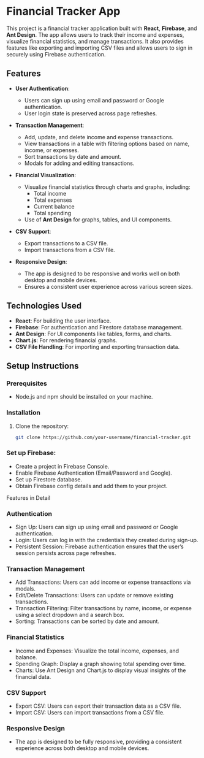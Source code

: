 # Financial Tracker App

This project is a financial tracker application built with **React**, **Firebase**, and **Ant Design**. The app allows users to track their income and expenses, visualize financial statistics, and manage transactions. It also provides features like exporting and importing CSV files and allows users to sign in securely using Firebase authentication.

## Features

- **User Authentication**: 
  - Users can sign up using email and password or Google authentication.
  - User login state is preserved across page refreshes.
  
- **Transaction Management**: 
  - Add, update, and delete income and expense transactions.
  - View transactions in a table with filtering options based on name, income, or expenses.
  - Sort transactions by date and amount.
  - Modals for adding and editing transactions.

- **Financial Visualization**: 
  - Visualize financial statistics through charts and graphs, including:
    - Total income
    - Total expenses
    - Current balance
    - Total spending
  - Use of **Ant Design** for graphs, tables, and UI components.

- **CSV Support**: 
  - Export transactions to a CSV file.
  - Import transactions from a CSV file.

- **Responsive Design**: 
  - The app is designed to be responsive and works well on both desktop and mobile devices.
  - Ensures a consistent user experience across various screen sizes.

## Technologies Used

- **React**: For building the user interface.
- **Firebase**: For authentication and Firestore database management.
- **Ant Design**: For UI components like tables, forms, and charts.
- **Chart.js**: For rendering financial graphs.
- **CSV File Handling**: For importing and exporting transaction data.

## Setup Instructions

### Prerequisites

- Node.js and npm should be installed on your machine.

### Installation

1. Clone the repository:

   ```bash
   git clone https://github.com/your-username/financial-tracker.git


### Set up Firebase:
- Create a project in Firebase Console.
- Enable Firebase Authentication (Email/Password and Google).
- Set up Firestore database.
- Obtain Firebase config details and add them to your project.

Features in Detail

### Authentication
- Sign Up: Users can sign up using email and password or Google authentication.
- Login: Users can log in with the credentials they created during sign-up.
- Persistent Session: Firebase authentication ensures that the user’s session persists across page refreshes.
### Transaction Management
- Add Transactions: Users can add income or expense transactions via modals.
- Edit/Delete Transactions: Users can update or remove existing transactions.
- Transaction Filtering: Filter transactions by name, income, or expense using a select dropdown and a search box.
- Sorting: Transactions can be sorted by date and amount.
### Financial Statistics
- Income and Expenses: Visualize the total income, expenses, and balance.
- Spending Graph: Display a graph showing total spending over time.
- Charts: Use Ant Design and Chart.js to display visual insights of the financial data.
### CSV Support
- Export CSV: Users can export their transaction data as a CSV file.
- Import CSV: Users can import transactions from a CSV file.
### Responsive Design
- The app is designed to be fully responsive, providing a consistent experience across both desktop and mobile devices.
